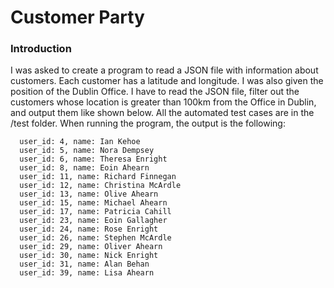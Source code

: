 # Customer Party

### Introduction
I was asked to create a program to read a JSON file with information about customers. Each customer has a latitude and longitude. I was also given the position of the Dublin Office. I have to read the JSON file, filter out the customers whose location is greater than 100km from the Office in Dublin, and output them like shown below. All the automated test cases are in the /test folder. When running the program, the output is the following:

``` text
  user_id: 4, name: Ian Kehoe
  user_id: 5, name: Nora Dempsey
  user_id: 6, name: Theresa Enright
  user_id: 8, name: Eoin Ahearn
  user_id: 11, name: Richard Finnegan
  user_id: 12, name: Christina McArdle
  user_id: 13, name: Olive Ahearn
  user_id: 15, name: Michael Ahearn
  user_id: 17, name: Patricia Cahill
  user_id: 23, name: Eoin Gallagher
  user_id: 24, name: Rose Enright
  user_id: 26, name: Stephen McArdle
  user_id: 29, name: Oliver Ahearn
  user_id: 30, name: Nick Enright
  user_id: 31, name: Alan Behan
  user_id: 39, name: Lisa Ahearn

```
